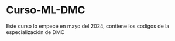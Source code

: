 # Curso-ML-DMC
Este curso lo empecé en mayo del 2024, contiene los codigos de la especialización de DMC
